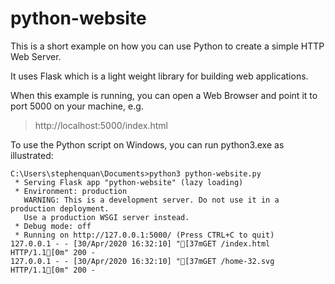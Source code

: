 # python-website
This is a short example on how you can use Python to create a simple HTTP Web Server.

It uses Flask which is a light weight library for building web applications.

When this example is running, you can open a Web Browser and point it to port 5000 on your machine, e.g.

> http://localhost:5000/index.html

To use the Python script on Windows, you can run python3.exe as illustrated:

```
C:\Users\stephenquan\Documents>python3 python-website.py
 * Serving Flask app "python-website" (lazy loading)
 * Environment: production
   WARNING: This is a development server. Do not use it in a production deployment.
   Use a production WSGI server instead.
 * Debug mode: off
 * Running on http://127.0.0.1:5000/ (Press CTRL+C to quit)
127.0.0.1 - - [30/Apr/2020 16:32:10] "[37mGET /index.html HTTP/1.1[0m" 200 -
127.0.0.1 - - [30/Apr/2020 16:32:10] "[37mGET /home-32.svg HTTP/1.1[0m" 200 -
```
